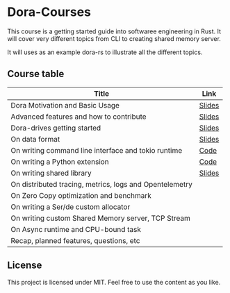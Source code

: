# Dora-Courses

This course is a getting started guide into softwaree engineering in Rust. It will cover very different topics from CLI to creating shared memory server.

It will uses as an example dora-rs to illustrate all the different topics.

## Course table

| Title                                                   | Link                                           |
| ------------------------------------------------------- | ---------------------------------------------- |
| Dora Motivation and Basic Usage                         | [Slides](dora_motivation/presentation.pdf)     |
| Advanced features and how to contribute                 | [Slides](advanced_features/presentation.pdf)   |
| Dora-drives getting started                             | [Slides](dora_drives/presentation.pdf)         |
| On data format                                          | [Slides](03_data_format/data_format.pdf)       |
| On writing command line interface and tokio runtime     | [Code](cli_course)                             |
| On writing a Python extension                           | [Code](python_course)                          |
| On writing shared library                               | [Slides](06_shared_library/shared_library.pdf) |
| On distributed tracing, metrics, logs and Opentelemetry |
| On Zero Copy optimization and benchmark                 |                                                |
| On writing a Ser/de custom allocator                    |
| On writing custom Shared Memory server, TCP Stream      |
| On Async runtime and CPU-bound task                     |
| Recap, planned features, questions, etc                 |

## License

This project is licensed under MIT. Feel free to use the content as you like.
